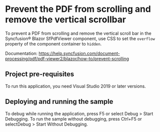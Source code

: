# Prevent the PDF from scrolling and remove the vertical scrollbar
To prevent a PDF from scrolling and remove the vertical scroll bar in the Syncfusion&reg; Blazor SfPdfViewer component, use CSS to set the `overflow` property of the component container to `hidden`. 

Documentation: https://help.syncfusion.com/document-processing/pdf/pdf-viewer2/blazor/how-to/prevent-scrolling

## Project pre-requisites
To run this application, you need Visual Studio 2019 or later versions.

## Deploying and running the sample
To debug while running the application, press F5 or select Debug > Start Debugging. To run the sample without debugging, press Ctrl+F5 or selectDebug > Start Without Debugging.